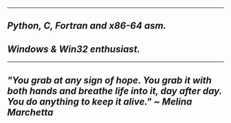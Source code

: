 ---------------
## ***Python, C, Fortran and x86-64 asm.***
## ***Windows & Win32 enthusiast.***
---------------

## *"You grab at any sign of hope. You grab it with both hands and breathe life into it, day after day. You do anything to keep it alive." ~ Melina Marchetta*
